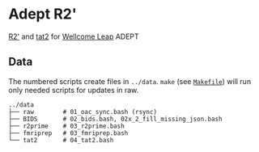 # Adept R2'
[R2'](https://github.com/LabNeuroCogDevel/r2prime-prisma) and [tat2](https://lncd.github.io/lncdtools/tat2) for [Wellcome Leap](https://wellcomeleap.org/) ADEPT

## Data

The numbered scripts create files in `../data`. `make` (see [`Makefile`](Makefile)) will run only needed scripts for updates in raw.

```
../data
├── raw        # 01_oac_sync.bash (rsync)
├── BIDS       # 02_bids.bash, 02x_2_fill_missing_json.bash
├── r2prime    # 03_r2prime.bash
├── fmriprep   # 03_fmriprep.bash
└── tat2       # 04_tat2.bash
```

